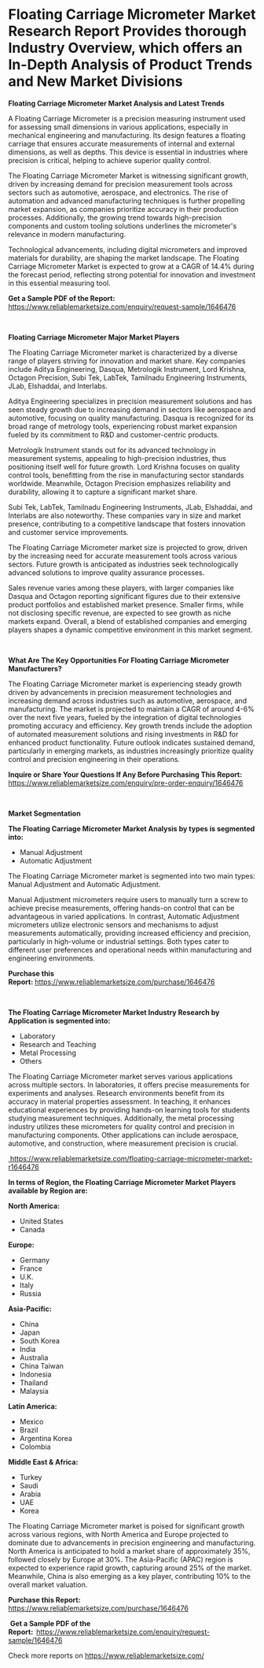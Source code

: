 <p><h1>Floating Carriage Micrometer Market Research Report Provides thorough Industry Overview, which offers an In-Depth Analysis of Product Trends and New Market Divisions</h1></p><p><strong>Floating Carriage Micrometer Market Analysis and Latest Trends</strong></p>
<p><p>A Floating Carriage Micrometer is a precision measuring instrument used for assessing small dimensions in various applications, especially in mechanical engineering and manufacturing. Its design features a floating carriage that ensures accurate measurements of internal and external dimensions, as well as depths. This device is essential in industries where precision is critical, helping to achieve superior quality control.</p><p>The Floating Carriage Micrometer Market is witnessing significant growth, driven by increasing demand for precision measurement tools across sectors such as automotive, aerospace, and electronics. The rise of automation and advanced manufacturing techniques is further propelling market expansion, as companies prioritize accuracy in their production processes. Additionally, the growing trend towards high-precision components and custom tooling solutions underlines the micrometer's relevance in modern manufacturing.</p><p>Technological advancements, including digital micrometers and improved materials for durability, are shaping the market landscape. The Floating Carriage Micrometer Market is expected to grow at a CAGR of 14.4% during the forecast period, reflecting strong potential for innovation and investment in this essential measuring tool.</p></p>
<p><strong>Get a Sample PDF of the Report:&nbsp;</strong> <a href="https://www.reliablemarketsize.com/enquiry/request-sample/1646476?utm_campaign=2634&utm_medium=2&utm_source=Github&utm_content=ia&utm_term=23022025&utm_id=floating-carriage-micrometer">https://www.reliablemarketsize.com/enquiry/request-sample/1646476</a></p>
<p>&nbsp;</p>
<p><strong>Floating Carriage Micrometer Major Market Players</strong></p>
<p><p>The Floating Carriage Micrometer market is characterized by a diverse range of players striving for innovation and market share. Key companies include Aditya Engineering, Dasqua, Metrologik Instrument, Lord Krishna, Octagon Precision, Subi Tek, LabTek, Tamilnadu Engineering Instruments, JLab, Elshaddai, and Interlabs. </p><p>Aditya Engineering specializes in precision measurement solutions and has seen steady growth due to increasing demand in sectors like aerospace and automotive, focusing on quality manufacturing. Dasqua is recognized for its broad range of metrology tools, experiencing robust market expansion fueled by its commitment to R&D and customer-centric products.</p><p>Metrologik Instrument stands out for its advanced technology in measurement systems, appealing to high-precision industries, thus positioning itself well for future growth. Lord Krishna focuses on quality control tools, benefitting from the rise in manufacturing sector standards worldwide. Meanwhile, Octagon Precision emphasizes reliability and durability, allowing it to capture a significant market share.</p><p>Subi Tek, LabTek, Tamilnadu Engineering Instruments, JLab, Elshaddai, and Interlabs are also noteworthy. These companies vary in size and market presence, contributing to a competitive landscape that fosters innovation and customer service improvements.</p><p>The Floating Carriage Micrometer market size is projected to grow, driven by the increasing need for accurate measurement tools across various sectors. Future growth is anticipated as industries seek technologically advanced solutions to improve quality assurance processes.</p><p>Sales revenue varies among these players, with larger companies like Dasqua and Octagon reporting significant figures due to their extensive product portfolios and established market presence. Smaller firms, while not disclosing specific revenue, are expected to see growth as niche markets expand. Overall, a blend of established companies and emerging players shapes a dynamic competitive environment in this market segment.</p></p>
<p>&nbsp;</p>
<p><strong>What Are The Key Opportunities For Floating Carriage Micrometer Manufacturers?</strong></p>
<p><p>The Floating Carriage Micrometer market is experiencing steady growth driven by advancements in precision measurement technologies and increasing demand across industries such as automotive, aerospace, and manufacturing. The market is projected to maintain a CAGR of around 4-6% over the next five years, fueled by the integration of digital technologies promoting accuracy and efficiency. Key growth trends include the adoption of automated measurement solutions and rising investments in R&D for enhanced product functionality. Future outlook indicates sustained demand, particularly in emerging markets, as industries increasingly prioritize quality control and precision engineering in their operations.</p></p>
<p><strong>Inquire or Share Your Questions If Any Before Purchasing This Report:</strong> <a href="https://www.reliablemarketsize.com/enquiry/pre-order-enquiry/1646476?utm_campaign=2634&utm_medium=2&utm_source=Github&utm_content=ia&utm_term=23022025&utm_id=floating-carriage-micrometer">https://www.reliablemarketsize.com/enquiry/pre-order-enquiry/1646476</a></p>
<p>&nbsp;</p>
<p><strong>Market Segmentation</strong></p>
<p><strong>The Floating Carriage Micrometer Market Analysis by types is segmented into:</strong></p>
<p><ul><li>Manual Adjustment</li><li>Automatic Adjustment</li></ul></p>
<p><p>The Floating Carriage Micrometer market is segmented into two main types: Manual Adjustment and Automatic Adjustment. </p><p>Manual Adjustment micrometers require users to manually turn a screw to achieve precise measurements, offering hands-on control that can be advantageous in varied applications. In contrast, Automatic Adjustment micrometers utilize electronic sensors and mechanisms to adjust measurements automatically, providing increased efficiency and precision, particularly in high-volume or industrial settings. Both types cater to different user preferences and operational needs within manufacturing and engineering environments.</p></p>
<p><strong>Purchase this Report:&nbsp;</strong><a href="https://www.reliablemarketsize.com/purchase/1646476?utm_campaign=2634&utm_medium=2&utm_source=Github&utm_content=ia&utm_term=23022025&utm_id=floating-carriage-micrometer">https://www.reliablemarketsize.com/purchase/1646476</a></p>
<p>&nbsp;</p>
<p><strong>The Floating Carriage Micrometer Market Industry Research by Application is segmented into:</strong></p>
<p><ul><li>Laboratory</li><li>Research and Teaching</li><li>Metal Processing</li><li>Others</li></ul></p>
<p><p>The Floating Carriage Micrometer market serves various applications across multiple sectors. In laboratories, it offers precise measurements for experiments and analyses. Research environments benefit from its accuracy in material properties assessment. In teaching, it enhances educational experiences by providing hands-on learning tools for students studying measurement techniques. Additionally, the metal processing industry utilizes these micrometers for quality control and precision in manufacturing components. Other applications can include aerospace, automotive, and construction, where measurement precision is crucial.</p></p>
<p><a href="https://www.reliablemarketsize.com/floating-carriage-micrometer-market-r1646476?utm_campaign=2634&utm_medium=2&utm_source=Github&utm_content=ia&utm_term=23022025&utm_id=floating-carriage-micrometer">&nbsp;https://www.reliablemarketsize.com/floating-carriage-micrometer-market-r1646476</a></p>
<p><strong>In terms of Region, the Floating Carriage Micrometer Market Players available by Region are:</strong></p>
<p>
    <p> <strong> North America: </strong>
        <ul>
            <li>United States</li>
            <li>Canada</li>
        </ul>
        </p> 
    <p> <strong> Europe: </strong>
        <ul>
            <li>Germany</li>
            <li>France</li>
            <li>U.K.</li>
            <li>Italy</li>
            <li>Russia</li>
        </ul>
        </p> 
    <p> <strong> Asia-Pacific: </strong>
        <ul>
            <li>China</li>
            <li>Japan</li>
            <li>South Korea</li>
            <li>India</li>
            <li>Australia</li>
            <li>China Taiwan</li>
            <li>Indonesia</li>
            <li>Thailand</li>
            <li>Malaysia</li>
        </ul>
        </p> 
    <p> <strong> Latin America: </strong>
        <ul>
            <li>Mexico</li>
            <li>Brazil</li>
            <li>Argentina Korea</li>
            <li>Colombia</li>
        </ul>
        </p> 
    <p> <strong> Middle East & Africa: </strong>
        <ul>
            <li>Turkey</li>
            <li>Saudi</li>
            <li>Arabia</li>
            <li>UAE</li>
            <li>Korea</li>
        </ul>
    </p>
    </p>
<p><p>The Floating Carriage Micrometer market is poised for significant growth across various regions, with North America and Europe projected to dominate due to advancements in precision engineering and manufacturing. North America is anticipated to hold a market share of approximately 35%, followed closely by Europe at 30%. The Asia-Pacific (APAC) region is expected to experience rapid growth, capturing around 25% of the market. Meanwhile, China is also emerging as a key player, contributing 10% to the overall market valuation.</p></p>
<p><strong>Purchase this Report: </strong><a href="https://www.reliablemarketsize.com/purchase/1646476?utm_campaign=2634&utm_medium=2&utm_source=Github&utm_content=ia&utm_term=23022025&utm_id=floating-carriage-micrometer">https://www.reliablemarketsize.com/purchase/1646476</a></p>
<p>&nbsp;<strong>Get a Sample PDF of the Report:&nbsp;&nbsp;</strong><a href="https://www.reliablemarketsize.com/enquiry/request-sample/1646476?utm_campaign=2634&utm_medium=2&utm_source=Github&utm_content=ia&utm_term=23022025&utm_id=floating-carriage-micrometer">https://www.reliablemarketsize.com/enquiry/request-sample/1646476</a></p>
<p><strong></strong></p>
<p>Check more reports on <a href="https://www.reliablemarketsize.com/?utm_campaign=2634&utm_medium=2&utm_source=Github&utm_content=ia&utm_term=23022025&utm_id=floating-carriage-micrometer">https://www.reliablemarketsize.com/</a></p>